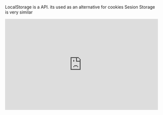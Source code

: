 LocalStorage is a API.
its used as an alternative for cookies
Sesion Storage is very similar


<iframe height="300" style="width: 100%;" scrolling="no" title="LocalStorage_IncrementScore_Exercise" src="https://codepen.io/archsofia/embed/rNvjrJN?default-tab=js" frameborder="no" loading="lazy" allowtransparency="true" allowfullscreen="true">
  See the Pen <a href="https://codepen.io/archsofia/pen/rNvjrJN">
  LocalStorage_IncrementScore_Exercise</a> by ArchSofia (<a href="https://codepen.io/archsofia">@archsofia</a>)
  on <a href="https://codepen.io">CodePen</a>.
</iframe>
